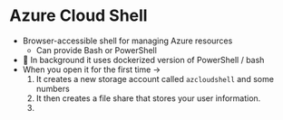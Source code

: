 # Azure Cloud Shell

- Browser-accessible shell for managing Azure resources
  - Can provide Bash or PowerShell
- 🤗 In background it uses dockerized version of PowerShell / bash
- When you open it for the first time →
  1. It creates a new storage account called `azcloudshell` and some numbers
  2. It then creates a file share that stores your user information.
  3. 
